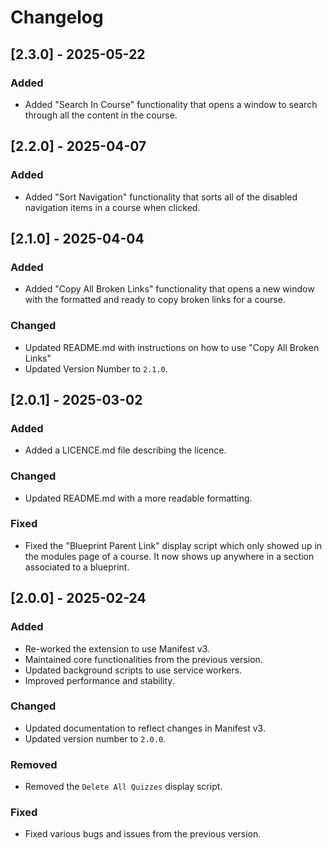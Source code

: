 # Changelog

## [2.3.0] - 2025-05-22
### Added
- Added "Search In Course" functionality that opens a window to search through all the content in the course.

## [2.2.0] - 2025-04-07
### Added
- Added "Sort Navigation" functionality that sorts all of the disabled navigation items in a course when clicked.

## [2.1.0] - 2025-04-04
### Added
- Added "Copy All Broken Links" functionality that opens a new window with the formatted and ready to copy broken links for a course.

### Changed
- Updated README.md with instructions on how to use "Copy All Broken Links"
- Updated Version Number to `2.1.0`.

## [2.0.1] - 2025-03-02
### Added
- Added a LICENCE.md file describing the licence.

### Changed
- Updated README.md with a more readable formatting.

### Fixed
- Fixed the "Blueprint Parent Link" display script which only showed up in the modules page of a course. It now shows up anywhere in a section associated to a blueprint.

## [2.0.0] - 2025-02-24
### Added
- Re-worked the extension to use Manifest v3.
- Maintained core functionalities from the previous version.
- Updated background scripts to use service workers.
- Improved performance and stability.

### Changed
- Updated documentation to reflect changes in Manifest v3.
- Updated version number to `2.0.0`.

### Removed
- Removed the `Delete All Quizzes` display script.

### Fixed
- Fixed various bugs and issues from the previous version.
